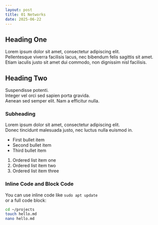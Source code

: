 ```yaml
---
layout: post
title: 01 Networks
date: 2025-06-22
---
```


## Heading One

Lorem ipsum dolor sit amet, consectetur adipiscing elit.  
Pellentesque viverra facilisis lacus, nec bibendum felis sagittis sit amet.  
Etiam iaculis justo sit amet dui commodo, non dignissim nisl facilisis.

## Heading Two

Suspendisse potenti.  
Integer vel orci sed sapien porta gravida.  
Aenean sed semper elit. Nam a efficitur nulla.

### Subheading

Lorem ipsum dolor sit amet, consectetur adipiscing elit.  
Donec tincidunt malesuada justo, nec luctus nulla euismod in.

- First bullet item
- Second bullet item
- Third bullet item

1. Ordered list item one
2. Ordered list item two
3. Ordered list item three

### Inline Code and Block Code

You can use inline code like `sudo apt update`  
or a full code block:

```bash
cd ~/projects
touch hello.md
nano hello.md
